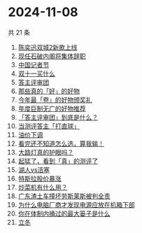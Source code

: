 # 2024-11-08

共 21 条

<!-- BEGIN ZHIHUSEARCH -->
<!-- 最后更新时间 Fri Nov 08 2024 18:21:51 GMT+0800 (China Standard Time) -->
1. [陈奕迅双城2新歌上线](https://www.zhihu.com/search?q=陈奕迅双城2新歌上线)
1. [现任石破内阁将集体辞职](https://www.zhihu.com/search?q=现任石破内阁将集体辞职)
1. [中国记者节](https://www.zhihu.com/search?q=中国记者节)
1. [双十一买什么](https://www.zhihu.com/search?q=双十一买什么)
1. [答主评审团](https://www.zhihu.com/search?q=答主评审团)
1. [那些真的「好」的好物](https://www.zhihu.com/search?q=那些真的「好」的好物)
1. [今年最「卷」的好物颁奖礼](https://www.zhihu.com/search?q=今年最「卷」的好物颁奖礼)
1. [年度巨制无广的好物推荐](https://www.zhihu.com/search?q=年度巨制无广的好物推荐)
1. [「答主评审团」到底是什么？](https://www.zhihu.com/search?q=「答主评审团」到底是什么？)
1. [当测评答主「打直球」](https://www.zhihu.com/search?q=当测评答主「打直球」)
1. [油价下调](https://www.zhihu.com/search?q=油价下调)
1. [看完还不知道怎么选，算我输！](https://www.zhihu.com/search?q=看完还不知道怎么选，算我输！)
1. [大路灯真的护眼吗？](https://www.zhihu.com/search?q=大路灯真的护眼吗？)
1. [起猛了，看到「真」的测评了](https://www.zhihu.com/search?q=起猛了，看到「真」的测评了)
1. [湖人vs活塞](https://www.zhihu.com/search?q=湖人vs活塞)
1. [特斯拉股价暴涨](https://www.zhihu.com/search?q=特斯拉股价暴涨)
1. [炒菜机有什么用？](https://www.zhihu.com/search?q=炒菜机有什么用？)
1. [广东渣土车撞坏劳斯莱斯被判全责](https://www.zhihu.com/search?q=广东渣土车撞坏劳斯莱斯被判全责)
1. [为什么电脑厂商才发现电源应放在机箱下部](https://www.zhihu.com/search?q=为什么电脑厂商才发现电源应放在机箱下部)
1. [你在体制内捅过的最大篓子是什么](https://www.zhihu.com/search?q=你在体制内捅过的最大篓子是什么)
1. [立冬](https://www.zhihu.com/search?q=立冬)
<!-- END ZHIHUSEARCH -->
